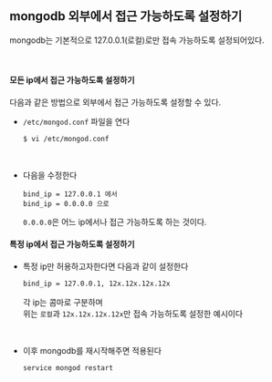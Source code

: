 ## mongodb 외부에서 접근 가능하도록 설정하기
mongodb는 기본적으로 127.0.0.1(로컬)로만 접속 가능하도록 설정되어있다.

<br/>

#### 모든 ip에서 접근 가능하도록 설정하기
다음과 같은 방법으로 외부에서 접근 가능하도록 설정할 수 있다.
- `/etc/mongod.conf` 파일을 연다
  ```bash
  $ vi /etc/mongod.conf
  ```

  <br/>
  
- 다음을 수정한다
  ```
  bind_ip = 127.0.0.1 에서
  bind_ip = 0.0.0.0 으로
  ```
  `0.0.0.0`은 어느 ip에서나 접근 가능하도록 하는 것이다.

#### 특정 ip에서 접근 가능하도록 설정하기
- 특정 ip만 허용하고자한다면 다음과 같이 설정한다
  ```bash
  bind_ip = 127.0.0.1, 12x.12x.12x.12x
  ```
  각 ip는 콤마로 구분하며  
  위는 `로컬`과 `12x.12x.12x.12x`만 접속 가능하도록 설정한 예시이다

<br/>

- 이후 mongodb를 재시작해주면 적용된다
  ```bash
  service mongod restart
  ```
